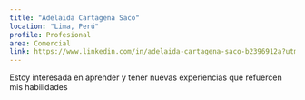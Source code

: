 ```yaml
---
title: "Adelaida Cartagena Saco"
location: "Lima, Perú"
profile: Profesional
area: Comercial
link: https://www.linkedin.com/in/adelaida-cartagena-saco-b2396912a?utm_source=share&utm_campaign=share_via&utm_content=profile&utm_medium=ios_app
---
```


Estoy interesada en aprender y tener nuevas experiencias que refuercen mis habilidades